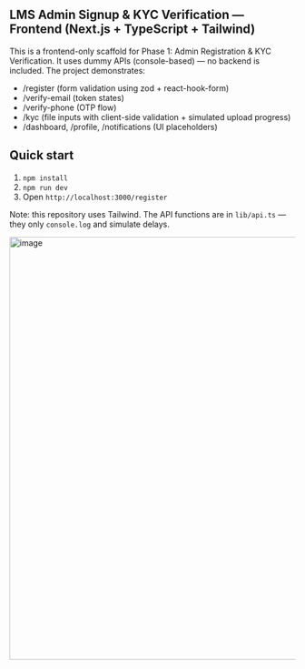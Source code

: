 
## LMS Admin Signup & KYC Verification — Frontend (Next.js + TypeScript + Tailwind)

This is a frontend-only scaffold for Phase 1: Admin Registration & KYC Verification.
It uses dummy APIs (console-based) — no backend is included. The project demonstrates:
- /register (form validation using zod + react-hook-form)
- /verify-email (token states)
- /verify-phone (OTP flow)
- /kyc (file inputs with client-side validation + simulated upload progress)
- /dashboard, /profile, /notifications (UI placeholders)

## Quick start
1. `npm install`
2. `npm run dev`
3. Open `http://localhost:3000/register`

Note: this repository uses Tailwind. The API functions are in `lib/api.ts` — they only `console.log` and simulate delays.

<img width="557" height="743" alt="image" src="https://github.com/user-attachments/assets/0206f994-bd2f-447e-9d90-389251bff686" />



